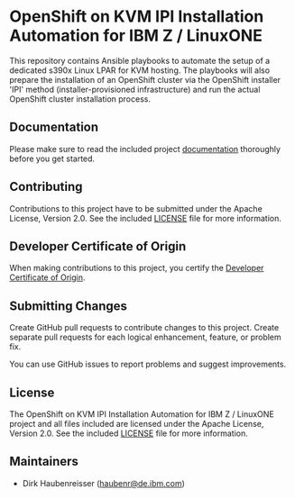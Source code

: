 # OpenShift on KVM IPI Installation Automation for IBM Z / LinuxONE

This repository contains Ansible playbooks to automate the setup of a dedicated s390x Linux LPAR for KVM hosting. The playbooks will also prepare the installation of an OpenShift cluster via the OpenShift installer 'IPI' method (installer-provisioned infrastructure) and run the actual OpenShift cluster installation process.

## Documentation

Please make sure to read the included project [documentation](docs/DOCUMENTATION.md) thoroughly before you get started.

## Contributing

Contributions to this project have to be submitted under the Apache License, Version 2.0. See the included [LICENSE](LICENSE) file for more information.

## Developer Certificate of Origin

When making contributions to this project, you certify the [Developer Certificate of Origin](https://developercertificate.org/).

## Submitting Changes

Create GitHub pull requests to contribute changes to this project. Create separate pull requests for each logical enhancement, feature, or problem fix.

You can use GitHub issues to report problems and suggest improvements.

## License

The OpenShift on KVM IPI Installation Automation for IBM Z / LinuxONE project and all files included are licensed under the Apache License, Version 2.0. See the included [LICENSE](LICENSE) file for more information.

## Maintainers

- Dirk Haubenreisser (haubenr@de.ibm.com)
